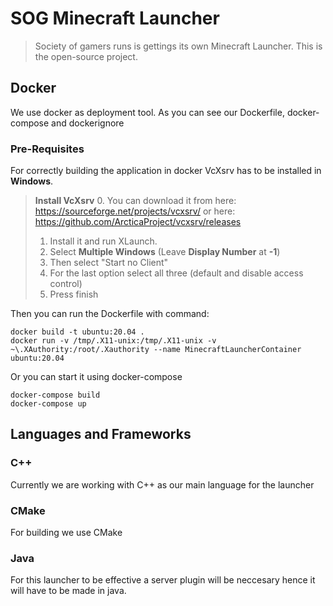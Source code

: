 # SOG Minecraft Launcher

> Society of gamers runs is gettings its own Minecraft Launcher. This is the open-source project.

## Docker
We use docker as deployment tool. As you can see our Dockerfile, docker-compose and dockerignore

### Pre-Requisites
For correctly building the application in docker VcXsrv has to be installed in **Windows**.  
 
> **Install VcXsrv**
> 0. You can download it from here: https://sourceforge.net/projects/vcxsrv/ or here: https://github.com/ArcticaProject/vcxsrv/releases  
> 1. Install it and run XLaunch.  
> 2. Select **Multiple Windows** (Leave **Display Number** at **-1**)  
> 3. Then select "Start no Client"  
> 4. For the last option select all three (default and disable access control)  
> 5. Press finish

Then you can run the Dockerfile with command:  
```batchfile
docker build -t ubuntu:20.04 . 
docker run -v /tmp/.X11-unix:/tmp/.X11-unix -v ~\.XAuthority:/root/.Xauthority --name MinecraftLauncherContainer ubuntu:20.04
```

Or you can start it using docker-compose
```batchfile
docker-compose build
docker-compose up
```


## Languages and Frameworks
### C++
Currently we are working with C++ as our main language for the launcher

### CMake
For building we use CMake

### Java
For this launcher to be effective a server plugin will be neccesary hence it will have to be made in java.